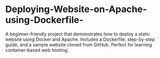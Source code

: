 # Deploying-Website-on-Apache-using-Dockerfile-
A beginner-friendly project that demonstrates how to deploy a static website using Docker and Apache. Includes a Dockerfile, step-by-step guide, and a sample website cloned from GitHub. Perfect for learning container-based web hosting.
